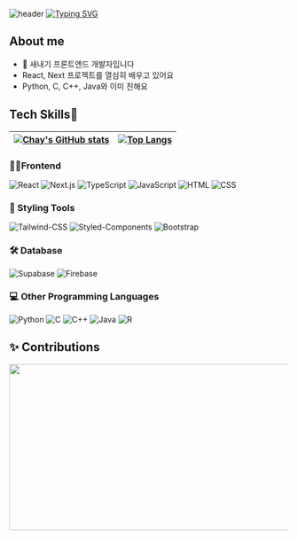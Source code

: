 ![header](https://capsule-render.vercel.app/api?type=waving&color=C6E7FF&height=300&section=header&text=Chay%20Park&fontSize=90)
[![Typing SVG](https://readme-typing-svg.demolab.com?font=Courier+New&weight=700&pause=1000&color=23799F&background=FFFFFF00&width=435&lines=Hi%2C+there!;I'm+Chay+Park%2C+a.k.a+Coding+Potato)](https://git.io/typing-svg)


## About me
* 🌱 새내기 프론트엔드 개발자입니다
* React, Next 프로젝트를 열심히 배우고 있어요
* Python, C, C++, Java와 이미 친해요


## Tech Skills💪 
| [![Chay's GitHub stats](https://github-readme-stats.vercel.app/api?username=chay140&show_icons=true&theme=transparent&hide=stars,issues&count_private=true&hide_border=true)](https://github.com/anuraghazra/github-readme-stats) | [![Top Langs](https://github-readme-stats.vercel.app/api/top-langs/?username=chay140&layout=compact&hide_border=true)](https://github.com/anuraghazra/github-readme-stats) |
| ------------- | ------------- |
### 🧑‍💻Frontend
![React](https://img.shields.io/badge/React-61DAFB?style=for-the-badge&logo=react&logoColor=black)
![Next.js](https://img.shields.io/badge/Next.js-000?style=for-the-badge&logo=nextdotjs&logoColor=white)
![TypeScript](https://img.shields.io/badge/TypeScript-007ACC?style=for-the-badge&logo=typescript&logoColor=white)
![JavaScript](https://img.shields.io/badge/JavaScript-F7DF1E?style=for-the-badge&logo=JavaScript&logoColor=black)
![HTML](https://img.shields.io/badge/HTML5-E34F26?style=for-the-badge&logo=html5&logoColor=white)
![CSS](https://img.shields.io/badge/CSS3-1572B6?style=for-the-badge&logo=css3&logoColor=white)

### 🎨 Styling Tools
![Tailwind-CSS](https://img.shields.io/badge/Tailwind_CSS-38B2AC?style=for-the-badge&logo=tailwind-css&logoColor=white)
![Styled-Components](https://img.shields.io/badge/styled--components-DB7093?style=for-the-badge&logo=styled-components&logoColor=white)
![Bootstrap](https://img.shields.io/badge/Bootstrap-563D7C?style=for-the-badge&logo=bootstrap&logoColor=white)

### 🛠️ Database
![Supabase](https://img.shields.io/badge/Supabase-181818?style=for-the-badge&logo=supabase&logoColor=49EB7C)
![Firebase](https://img.shields.io/badge/Firebase-039BE5?style=for-the-badge&logo=Firebase&logoColor=white)

### 💻 Other Programming Languages
![Python](https://img.shields.io/badge/Python-3776AB?style=for-the-badge&logo=python&logoColor=white)
![C](https://img.shields.io/badge/C-00599C?style=for-the-badge&logo=c&logoColor=white)
![C++](https://img.shields.io/badge/C%2B%2B-00599C?style=for-the-badge&logo=c%2B%2B&logoColor=white)
![Java](https://img.shields.io/badge/Java-ED8B00?style=for-the-badge&logo=openjdk&logoColor=white)
![R](https://img.shields.io/badge/R-276DC3?style=for-the-badge&logo=r&logoColor=white)

## ✨ Contributions
<a href="https://github.com/devxb/gitanimals">
<img
  src="https://render.gitanimals.org/farms/chay140"
  width="600"
  height="300"
/>
</a>


<!--
**chay140/chay140** is a ✨ _special_ ✨ repository because its `README.md` (this file) appears on your GitHub profile.

Here are some ideas to get you started:

- 🔭 I’m currently working on ...
- 🌱 I’m currently learning ...
- 👯 I’m looking to collaborate on ...
- 🤔 I’m looking for help with ...
- 💬 Ask me about ...
- 📫 How to reach me: ...
- 😄 Pronouns: ...
- ⚡ Fun fact: ...
제발 되라ㅏㅏㅏ 
-->
